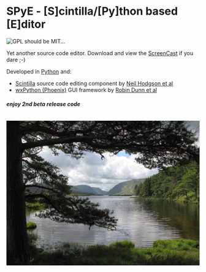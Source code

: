 # SPyE - [S]cintilla/[Py]thon based [E]ditor
[comment]: <br/>

<img src="./splash_wide_rgba.png)" width="" alt="GPL should be MIT...">

Yet another source code editor. Download and view the [ScreenCast](https://github.com/TSN-ADMIN/SPyE/blob/master/SPyE-ScreenCast.7z) if you dare ;-)

Developed in [Python](https://www.python.org) and:
- [Scintilla](https://www.scintilla.org) source code editing component by [Neil Hodgson et al](https://en.wikipedia.org/wiki/Scintilla_(software))
- [wxPython (Phoenix)](https://wxpython.org) GUI framework by [Robin Dunn et al](https://en.wikipedia.org/wiki/WxPython)

#### *enjoy 2nd beta release code*

[comment]: ![](./splash_wide_rgba.png)

[comment]: &nbsp;&nbsp;&nbsp;&nbsp;&nbsp;&nbsp;&nbsp;&nbsp;&nbsp;&nbsp;&nbsp;&nbsp;&nbsp;&nbsp;&nbsp;&nbsp;&nbsp;&nbsp;&nbsp;

<br/>

<img src="./IMG_4023 - Glenveagh NP, Eire.jpg" width="">

